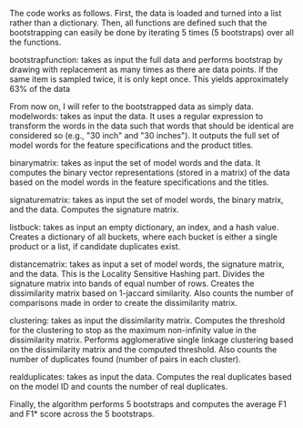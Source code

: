 
The code works as follows. First, the data is loaded and turned into a list rather than a dictionary. Then, all functions are defined such that the bootstrapping can easily be done by iterating 5 times (5 bootstraps) over all the functions.

bootstrapfunction: takes as input the full data and performs bootstrap by drawing with replacement as many times as there are data points. If the same item is sampled twice, it is only kept once. This yields approximately 63% of the data

From now on, I will refer to the bootstrapped data as simply data.
modelwords: takes as input the data. It uses a regular expression to transform the words in the data such that words that should be identical are considered so (e.g., "30 inch" and "30 inches"). It outputs the full set of model words for the feature specifications and the product titles.

binarymatrix: takes as input the set of model words and the data. It computes the binary vector representations (stored in a matrix) of the data based on the model words in the feature specifications and the titles. 

signaturematrix: takes as input the set of model words, the binary matrix, and the data. Computes the signature matrix.

listbuck: takes as input an empty dictionary, an index, and a hash value. Creates a dictionary of all buckets, where each bucket is either a single product or a list, if candidate duplicates exist.

distancematrix: takes as input a set of model words, the signature matrix, and the data. This is the Locality Sensitive Hashing part. Divides the signature matrix into bands of equal number of rows. Creates the dissimilarity matrix based on 1-jaccard similarity. Also counts the number of comparisons made in order to create the dissimilarity matrix.

clustering: takes as input the dissimilarity matrix. Computes the threshold for the clustering to stop as the maximum non-infinity value in the dissimilarity matrix. Performs agglomerative single linkage clustering based on the dissimilarity matrix and the computed threshold. Also counts the number of duplicates found (number of pairs in each cluster).

realduplicates: takes as input the data. Computes the real duplicates based on the model ID and counts the number of real duplicates.

Finally, the algorithm performs 5 bootstraps and computes the average F1 and F1* score across the 5 bootstraps.
